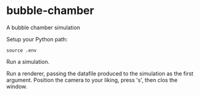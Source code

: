 # bubble-chamber

A bubble chamber simulation

Setup your Python path:

```
source .env
```

Run a simulation.

Run a renderer, passing the datafile produced to the simulation as the first argument. Position the camera to your liking, press 's', then clos the window.